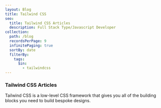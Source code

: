 ```yaml
---
layout: Blog
title: Tailwind CSS
seo:
  title: Tailwind CSS Articles
  description: Full Stack Type/Javascript Developer
collection:
  path: /blog
  recordsPerPage: 9
  infinitePaging: true
  sortBy: date
  filterBy:
    tags:
      $in:
        - tailwindcss
---
```


### Tailwind CSS Articles

Tailwind CSS is a low-level CSS framework that gives you all of the building blocks you need to build bespoke designs.
